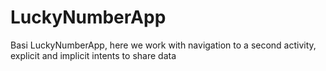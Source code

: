 # LuckyNumberApp

Basi LuckyNumberApp, here we work with navigation to a second activity, explicit and implicit intents to share data
